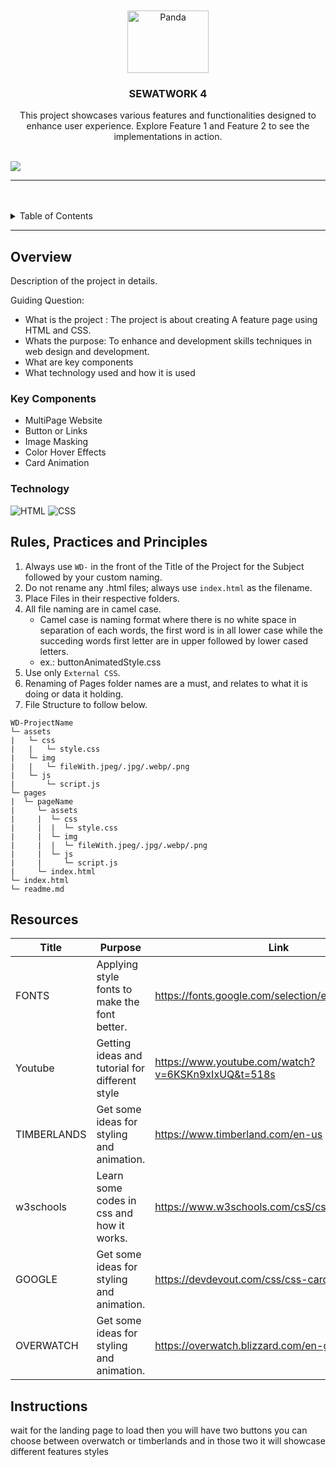<a name="readme-top">

<br/>

<br />
<div align="center">
  <a href="https://github.com/zyx-0314/">
    <img src="../../assets/img/Masthead_Overwatch2_Logo.avif" alt="Panda" width="130" height="100">
  </a>

  <h3 align="center">SEWATWORK 4</h3>
</div>

<div align="center">
 This project showcases various features and functionalities designed to enhance user experience. Explore Feature 1 and Feature 2 to see the implementations in action.
</div>

<br />

![](https://visit-counter.vercel.app/counter.png?page=Maerona03/WD-Handson2)

---

<br />
<br />

<!-- TODO: If you want to add more layers for your readme -->
<details>
  <summary>Table of Contents</summary>
  <ol>
    <li>
      <a href="#overview">Overview</a>
      <ol>
        <li>
          <a href="#key-components">Key Components</a>
        </li>
        <li>
          <a href="#technology">Technology</a>
        </li>
      </ol>
    </li>
    <li>
      <a href="#rule,-practices-and-principles">Rules, Practices and Principles</a>
    </li>
    <li>
      <a href="#resources">Resources</a>
    </li>
  </ol>
</details>

---

## Overview

<!-- TODO: To be changed -->
<!-- The following are just sample -->

Description of the project in details.

Guiding Question:

- What is the project : The project is about creating A feature page using HTML and CSS.
- Whats the purpose: To enhance and development skills techniques in web design and development.
- What are key components
- What technology used and how it is used

### Key Components

<!-- TODO: List of Key Components -->
<!-- The following are just sample -->

- MultiPage Website
- Button or Links
- Image Masking
- Color Hover Effects
- Card Animation

### Technology

![HTML](https://img.shields.io/badge/HTML-E34F26?style=for-the-badge&logo=html5&logoColor=white)
![CSS](https://img.shields.io/badge/CSS-1572B6?style=for-the-badge&logo=css3&logoColor=white)

## Rules, Practices and Principles

1. Always use `WD-` in the front of the Title of the Project for the Subject followed by your custom naming.
2. Do not rename any .html files; always use `index.html` as the filename.
3. Place Files in their respective folders.
4. All file naming are in camel case.
   - Camel case is naming format where there is no white space in separation of each words, the first word is in all lower case while the succeding words first letter are in upper followed by lower cased letters.
   - ex.: buttonAnimatedStyle.css
5. Use only `External CSS`.
6. Renaming of Pages folder names are a must, and relates to what it is doing or data it holding.
7. File Structure to follow below.

```
WD-ProjectName
└─ assets
|   └─ css
|   |   └─ style.css
|   └─ img
|   |   └─ fileWith.jpeg/.jpg/.webp/.png
|   └─ js
|       └─ script.js
└─ pages
|  └─ pageName
|     └─ assets
|     |  └─ css
|     |  |  └─ style.css
|     |  └─ img
|     |  |  └─ fileWith.jpeg/.jpg/.webp/.png
|     |  └─ js
|     |     └─ script.js
|     └─ index.html
└─ index.html
└─ readme.md
```

## Resources

<!-- TODO: Add References -->

| Title     | Purpose                                        | Link                                               |
| --------- | ---------------------------------------------- | -------------------------------------------------- |
| FONTS     | Applying style fonts to make the font better.  | https://fonts.google.com/selection/embed           |
| Youtube   | Getting ideas and tutorial for different style | https://www.youtube.com/watch?v=6KSKn9xIxUQ&t=518s |
| TIMBERLANDS | Get some ideas for styling and animation.    | https://www.timberland.com/en-us                   |
| w3schools | Learn some codes in css and how it works.      | https://www.w3schools.com/csS/css_boxmodel.asp     |
| GOOGLE    | Get some ideas for styling and animation.      | https://devdevout.com/css/css-cards                |
| OVERWATCH   | Get some ideas for styling and animation.    | https://overwatch.blizzard.com/en-gb/

## Instructions 

wait for the landing page to load then you will have two buttons you can choose between overwatch or timberlands and in those two it will showcase different features styles
